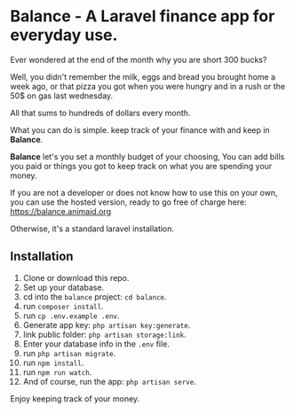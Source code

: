 # Balance - A Laravel finance app for everyday use.

Ever wondered at the end of the month why you are short 300 bucks?

Well, you didn't remember the milk, eggs and bread you brought home a week ago, or that pizza you got when you were hungry and in a rush or the 50$ on gas last wednesday.

All that sums to hundreds of dollars every month.

What you can do is simple. keep track of your finance with and keep in **Balance**.

**Balance** let's you set a monthly budget of your choosing, You can add bills you paid or things you got to keep track on what you are spending your money.

If you are not a developer or does not know how to use this on your own, you can use the hosted version, ready to go free of charge here: https://balance.animaid.org

Otherwise, it's a standard laravel installation.

## Installation

1. Clone or download this repo.
2. Set up your database.
3. cd into the `balance` project: `cd balance`.
4. run `composer install`.
5. run `cp .env.example .env`.
6. Generate app key: `php artisan key:generate`.
7. link public folder: `php artisan storage:link`.
8. Enter your database info in the `.env` file.
9. run `php artisan migrate`.
10. run `npm install`.
11. run `npm run watch`.
12. And of course, run the app: `php artisan serve`.

Enjoy keeping track of your money.

